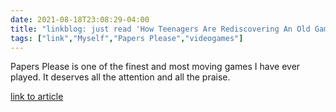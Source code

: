```yaml
---
date: 2021-08-18T23:08:29-04:00
title: "linkblog: just read 'How Teenagers Are Rediscovering An Old Game About Authoritarianism | by Clive Thompson | Aug, 2021 | OneZero'"
tags: ["link","Myself","Papers Please","videogames"]
---
```

Papers Please is one of the finest and most moving games I have ever played. It deserves all the attention and all the praise.
 
[link to article](https://onezero.medium.com/how-teenagers-are-rediscovering-an-old-game-about-authoritarianism-8346d7b7c295)
